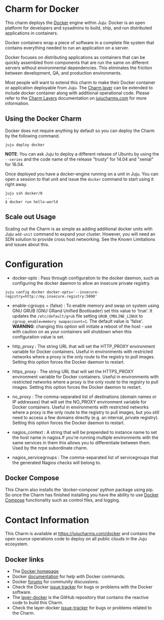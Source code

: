# Charm for Docker

This charm deploys the [Docker](http://docker.com) engine within Juju. Docker 
is an open platform for developers and sysadmins to build, ship, and run 
distributed applications in containers.

Docker containers wrap a piece of software in a complete file system that 
contains everything needed to run an application on a server.

Docker focuses on distributing applications as containers that can be quickly 
assembled from components that are run the same on different servers without 
environmental dependencies. This eliminates the friction between development, 
QA, and production environments.

Most people will want to extend this charm to make their Docker container or 
application deployable from Juju. The 
[Charm layer](https://github.com/juju-solutions/layer-docker) can be extended to
include docker container along with additional operational code. Please refer
to the [Charm Layers](https://jujucharms.com/docs/devel/developer-layers)
documentation on [jujucharms.com](https://jujucharms.com/docs) for more 
information.

## Using the Docker Charm

Docker does not require anything by default so you can deploy the Charm by the 
following command.

```
juju deploy docker
```

**NOTE**: You can ask Juju to deploy a different release of Ubuntu by using the
`--series` and the code name of the release "trusty" for 14.04 and "xenial" for
16.04.

Once deployed you have a docker-engine running on a unit in Juju. You can open
a session to that unit and issue the `docker` command to start using it 
right away.

```
juju ssh docker/0
...
$ docker run hello-world
```

## Scale out Usage

Scaling out the Charm is as simple as adding additional docker units
with Juju `add-unit` command to expand your cluster. However, you will need an
SDN solution to provide cross host networking. See the Known Limitations and 
issues about this.

# Configuration

- docker-opts : Pass through configuration to the docker daemon, such as
configuring the docker daemon to allow an insecure private registry.

```
juju config docker docker-opts='--insecure-registry=http://my.insecure.registry:5000'
```

- enable-cgroups = (false) : To enable memory and swap on system using GNU GRUB 
(GNU GRand Unified Bootloader) set this value to 'true'. It updates the 
`/etc/default/grub` file setting `GRUB_CMDLINE_LINUX` to 
`cgroup_enable=memory swapaccount=1`. The default value is 'false'. 
**WARNING**: changing this option will initiate a reboot of the host - use with
caution on as your containers will shutdown when this configuration value is 
set. 

- http_proxy : The string URL that will set the HTTP_PROXY environment variable
for Docker containers. Useful in environments with restricted networks where a 
proxy is the only route to the registry to pull images. Setting this option 
forces the Docker daemon to restart. 

- https_proxy : The string URL that will set the HTTPS_PROXY environment 
variable for Docker containers. Useful in environments with restricted networks
where a proxy is the only route to the registry to pull images. Setting this
option forces the Docker daemon to restart.

- no_proxy : The comma-separated list of destinations (domain names or IP
addresses) that will set the NO_PROXY environment variable for Docker
containers. Useful in environments with restricted networks where a proxy is
the only route to the registry to pull images, but you still need to access a
few domains directly (e.g. an internal, private registry). Setting this option
forces the Docker daemon to restart.

- nagios_context : A string that will be prepended to instance name to set the
host name in nagios.If you're running multiple environments with the same
services in them this allows you to differentiate between them. Used by the
nrpe subordinate charm.

- nagios_servicegroups : The comma-separated list of servicegroups that the
generated Nagios checks will belong to.

## Docker Compose

This Charm also installs the 'docker-compose' python package using pip. So
once the Charm has finished installing you have the ability to use [Docker
Compose](https://docs.docker.com/compose/) functionality such as control files,
and logging.

# Contact Information

This Charm is available at <https://jujucharms.com/docker> and contains the 
open source operations code to deploy on all public clouds in the Juju 
ecosystem.

## Docker links

  - The [Docker homepage](https://www.docker.com/)
  - Docker [documentation](https://docs.docker.com/) for help with Docker 
  commands.
  - Docker [forums](https://forums.docker.com/) for community discussions.
  - Check the Docker [issue tracker](https://github.com/docker/docker/issues) 
  for bugs or problems with the Docker software.
  - The [layer-docker](https://github.com/juju-solutions/layer-docker) is
  the GitHub repository that contains the reactive code to build this Charm.
  - Check the layer-docker
  [issue-tracker](https://github.com/juju-solutions/layer-docker/issues) for
  bugs or problems related to the Charm.
